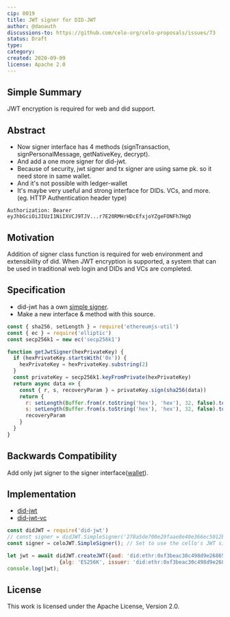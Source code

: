 ```yaml
---
cip: 0019
title: JWT signer for DID-JWT
author: @daoauth
discussions-to: https://github.com/celo-org/celo-proposals/issues/73
status: Draft
type: 
category: 
created: 2020-09-09
license: Apache 2.0
---
```


## Simple Summary
JWT encryption is required for web and did support.

## Abstract
- Now signer interface has 4 methods (signTransaction, signPersonalMessage, getNativeKey, decrypt).
- And add a one more signer for did-jwt.
- Because of security, jwt signer and tx signer are using same pk. so it need store in same wallet.
- And it's not possible with ledger-wallet
- It's maybe very useful and strong interface for DIDs. VCs, and more. (eg. HTTP Authentication header type)
```
Authorization: Bearer eyJhbGciOiJIUzI1NiIXVCJ9TJV...r7E20RMHrHDcEfxjoYZgeFONFh7HgQ
```

## Motivation
Addition of signer class function is required for web environment and extensibility of did. When JWT encryption is supported, a system that can be used in traditional web login and DIDs and VCs are completed.

## Specification
- did-jwt has a own [simple signer](https://github.com/decentralized-identity/did-jwt/blob/master/src/SimpleSigner.ts).
- Make a new interface & method with this source.

```javascript
const { sha256, setLength } = require('ethereumjs-util')
const { ec } = require('elliptic')
const secp256k1 = new ec('secp256k1')

function getJwtSigner(hexPrivateKey) {
  if (hexPrivateKey.startsWith('0x')) {
    hexPrivateKey = hexPrivateKey.substring(2)
  }
  const privateKey = secp256k1.keyFromPrivate(hexPrivateKey)
  return async data => {
    const { r, s, recoveryParam } = privateKey.sign(sha256(data))
    return {
      r: setLength(Buffer.from(r.toString('hex'), 'hex'), 32, false).toString('hex'),
      s: setLength(Buffer.from(s.toString('hex'), 'hex'), 32, false).toString('hex'),
      recoveryParam
    }
  }
}

```

## Backwards Compatibility
Add only jwt signer to the signer interface([wallet](https://github.com/celo-org/celo-monorepo/blob/master/packages/contractkit/src/wallets/wallet.ts)).

## Implementation
- [did-jwt](https://github.com/decentralized-identity/did-jwt)
- [did-jwt-vc](https://github.com/decentralized-identity/did-jwt-vc)
```javascript
const didJWT = require('did-jwt')
// const signer = didJWT.SimpleSigner('278a5de700e29faae8e40e366ec5012b5ec63d36ec77e8a2417154cc1d25383f');
const signer = celoJWT.SimpleSigner(); // Set to use the cello's JWT signer.

let jwt = await didJWT.createJWT({aud: 'did:ethr:0xf3beac30c498d9e26865f34fcaa57dbb935b0d74', exp: 1957463421, name: 'uPort Developer'},
                 {alg: 'ES256K', issuer: 'did:ethr:0xf3beac30c498d9e26865f34fcaa57dbb935b0d74', signer})
console.log(jwt);
```

## License
This work is licensed under the Apache License, Version 2.0.
